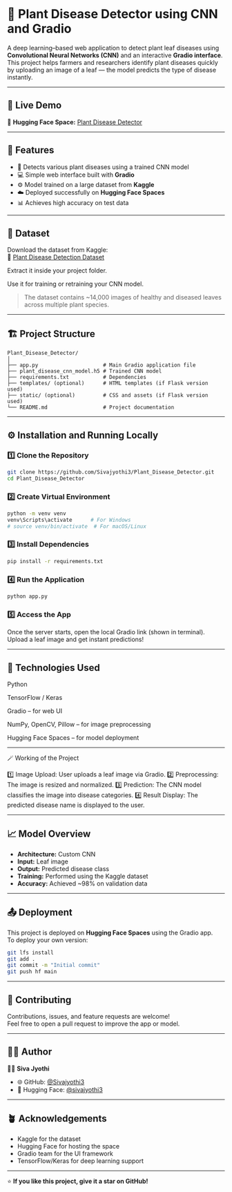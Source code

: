 # 🌿 Plant Disease Detector using CNN and Gradio

A deep learning–based web application to detect plant leaf diseases using **Convolutional Neural Networks (CNN)** and an interactive **Gradio interface**.  
This project helps farmers and researchers identify plant diseases quickly by uploading an image of a leaf — the model predicts the type of disease instantly.

---

## 🚀 Live Demo  
🔗 **Hugging Face Space:** [Plant Disease Detector](https://huggingface.co/spaces/sivajyothi3/Plant_Disease_Detector)

---

## 🧠 Features

- 🌱 Detects various plant diseases using a trained CNN model  
- 💻 Simple web interface built with **Gradio**  
- ⚙️ Model trained on a large dataset from **Kaggle**  
- ☁️ Deployed successfully on **Hugging Face Spaces**  
- 📊 Achieves high accuracy on test data  

---

## 📂 Dataset

Download the dataset from Kaggle:  
🔗 [Plant Disease Detection Dataset](https://www.kaggle.com/sumanismcse/plant-disease-detection-using-keras)

Extract it inside your project folder.

Use it for training or retraining your CNN model.

> The dataset contains ~14,000 images of healthy and diseased leaves across multiple plant species.

---

## 🏗️ Project Structure

```
Plant_Disease_Detector/
│
├── app.py                     # Main Gradio application file
├── plant_disease_cnn_model.h5 # Trained CNN model
├── requirements.txt           # Dependencies
├── templates/ (optional)      # HTML templates (if Flask version used)
├── static/ (optional)         # CSS and assets (if Flask version used)
└── README.md                  # Project documentation
```

---

## ⚙️ Installation and Running Locally

### 1️⃣ Clone the Repository
```bash
git clone https://github.com/Sivajyothi3/Plant_Disease_Detector.git
cd Plant_Disease_Detector
```

### 2️⃣ Create Virtual Environment
```bash
python -m venv venv
venv\Scripts\activate      # For Windows
# source venv/bin/activate  # For macOS/Linux
```

### 3️⃣ Install Dependencies
```bash
pip install -r requirements.txt
```

### 4️⃣ Run the Application
```bash
python app.py
```

### 5️⃣ Access the App  
Once the server starts, open the local Gradio link (shown in terminal).  
Upload a leaf image and get instant predictions!

---

## 🧩 Technologies Used

Python

TensorFlow / Keras

Gradio – for web UI

NumPy, OpenCV, Pillow – for image preprocessing

Hugging Face Spaces – for model deployment

---

🪄 Working of the Project

1️⃣ Image Upload: User uploads a leaf image via Gradio.
2️⃣ Preprocessing: The image is resized and normalized.
3️⃣ Prediction: The CNN model classifies the image into disease categories.
4️⃣ Result Display: The predicted disease name is displayed to the user.

---

## 📈 Model Overview

- **Architecture:** Custom CNN  
- **Input:** Leaf image  
- **Output:** Predicted disease class  
- **Training:** Performed using the Kaggle dataset  
- **Accuracy:** Achieved ~98% on validation data  

---

## 📤 Deployment

This project is deployed on **Hugging Face Spaces** using the Gradio app.  
To deploy your own version:

```bash
git lfs install
git add .
git commit -m "Initial commit"
git push hf main
```

---

## 🤝 Contributing

Contributions, issues, and feature requests are welcome!  
Feel free to open a pull request to improve the app or model.

---

## 🧑‍💻 Author

👩‍💻 **Siva Jyothi**  
- 🌐 GitHub: [@Sivajyothi3](https://github.com/Sivajyothi3)  
- 🤗 Hugging Face: [@sivajyothi3](https://huggingface.co/sivajyothi3)

---

## 🪴 Acknowledgements

- Kaggle for the dataset  
- Hugging Face for hosting the space  
- Gradio team for the UI framework  
- TensorFlow/Keras for deep learning support  

---

⭐ **If you like this project, give it a star on GitHub!**
